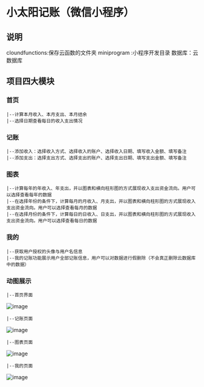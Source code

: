 # 小太阳记账（微信小程序）

## 说明
  cloundfunctions:保存云函数的文件夹
  miniprogram :小程序开发目录
  数据库：云数据库
  
## 项目四大模块
 ### 首页
    |--计算本月收入、本月支出、本月结余
    |--选择日期查看每日的收入支出情况

 ### 记账
    |--添加收入：选择收入方式、选择收入的账户、选择收入日期、填写收入金额、填写备注
    |--添加支出：选择支出方式、选择支出的账户、选择支出日期、填写支出金额、填写备注
 ### 图表
    |--计算每年的年收入、年支出，并以图表和横向柱形图的方式展现收入支出资金流向。用户可以选择查看每年的数据
    |--在选择年份的条件下，计算每月的月收入、月支出，并以图表和横向柱形图的方式展现收入支出资金流向。用户可以选择查看每月的数据
    |--在选择月份的条件下，计算每日的日收入、日支出，并以图表和横向柱形图的方式展现收入支出资金流向。用户可以选择查看每日的数据
  ### 我的
    |--获取用户授权的头像与用户名信息
    |--我的记账功能展示用户全部记账信息，用户可以对数据进行假删除（不会真正删除云数据库中的数据）
  ### 动图展示  
    |--首页界面
   ![image](https://github.com/ssyaaa/bookkpeeing/blob/master/gif/首页.gif)   
   
    |--记账页面
   ![image](https://github.com/ssyaaa/bookkpeeing/blob/master/gif/记账页.gif)   
   
    |--图表页面
   ![image](https://github.com/ssyaaa/bookkpeeing/blob/master/gif/图表页.gif)
   
    |--我的页面
   ![image](https://github.com/ssyaaa/bookkpeeing/blob/master/gif/我的页面.gif)

